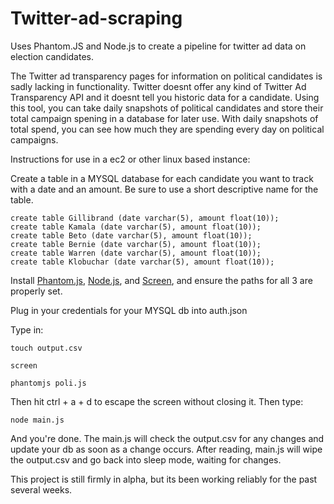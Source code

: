 # Twitter-ad-scraping
Uses Phantom.JS and Node.js to create a pipeline for twitter ad data on election candidates. 

The Twitter ad transparency pages for information on political candidates is sadly lacking in functionality. Twitter doesnt offer any kind of Twitter Ad Transparency API and it doesnt tell you historic data for a candidate. Using this tool, you can take daily snapshots of political candidates and store their total campaign spening in a database for later use. With daily snapshots of total spend, you can see how much they are spending every day on political campaigns. 

Instructions for use in a ec2 or other linux based instance: 

Create a table in a MYSQL database for each candidate you want to track with a date and an amount. Be sure to use a short descriptive name for the table.

```
create table Gillibrand (date varchar(5), amount float(10));
create table Kamala (date varchar(5), amount float(10));
create table Beto (date varchar(5), amount float(10));
create table Bernie (date varchar(5), amount float(10));
create table Warren (date varchar(5), amount float(10));
create table Klobuchar (date varchar(5), amount float(10));
```
Install [Phantom.js](http://phantomjs.org/download.html#linux-64-bit), [Node.js](https://nodejs.org/en/download/), and [Screen](https://nodejs.org/en/download/), and ensure the paths for all 3 are properly set.

Plug in your credentials for your MYSQL db into auth.json

Type in:

```
touch output.csv

screen

phantomjs poli.js
```
Then hit ctrl + a + d to escape the screen without closing it. Then type:

```
node main.js
```

And you're done. The main.js will check the output.csv for any changes and update your db as soon as a change occurs. After reading, main.js will wipe the output.csv and go back into sleep mode, waiting for changes.

This project is still firmly in alpha, but its been working reliably for the past several weeks. 
